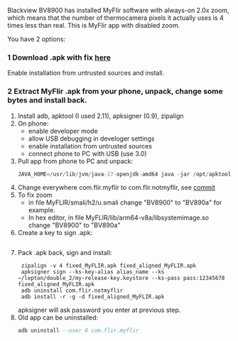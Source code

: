 Blackview BV8900 has installed MyFlir software with always-on 2.0x zoom, which means that the number of thermocamera pixels it actually uses is 4 times less than real. This is MyFlir app with disabled zoom.

You have 2 options:

### 1 Download .apk with fix [here](https://github.com/aleksei-udalov/BV8900_thermal_zoom_fixed/blob/main/fixed_aligned_MyFLIR.apk)
Enable installation from untrusted sources and install.

### 2 Extract MyFlir .apk from your phone, unpack, change some bytes and install back. 

1. Install adb, apktool (I used 2.11), apksigner (0.9), zipalign
2. On phone:
   - enable developer mode
   - allow USB debugging in develoger settings
   - enable installation from untrusted sources
   - connect phone to PC with USB (use 3.0)
4. Pull app from phone to PC and unpack:
   ```adb pull com.flir.myflir
   JAVA_HOME=/usr/lib/jvm/java-17-openjdk-amd64 java -jar /opt/apktool/apktool_2.11.1.jar d MyFlir.apk
   ```
5. Change everywhere com.flir.myflir to com.flir.notmyflir, see [commit](https://github.com/aleksei-udalov/BV8900_thermal_zoom_fixed/commit/9b9339dacf6d36905d75b18fd5abbb517d2b9483)
6. To fix zoom
   - in file ‎MyFLIR/smali/h2/u.smali change "BV8900" to "BV890a" for example.
   - In hex editor, in file MyFLIR/lib/arm64-v8a/libsystemimage.so change "BV8900" to "BV890a"
7. Create a key to sign .apk:
   ```keytool -genkey -v -keystore my-release-key.keystore -alias alias_name -keyalg RSA -keysize 2048 -validity 10000
   ```
8. Pack .apk back, sign and install:
   ```JAVA_HOME=/usr/lib/jvm/java-17-openjdk-amd64 java -jar /opt/apktool/apktool_2.11.1.jar b MyFLIR -o fixed_MyFLIR.apk
    zipalign -v 4 fixed_MyFLIR.apk fixed_aligned_MyFLIR.apk
    apksigner sign --ks-key-alias alias_name --ks ~/lepton/double_2/my-release-key.keystore --ks-pass pass:12345678 fixed_aligned_MyFLIR.apk
    adb uninstall com.flir.notmyflir
    adb install -r -g -d fixed_aligned_MyFLIR.apk
   ```
   apksigner will ask password you enter at previous step.
9. Old app can be uninstalled:
   ```adb uninstall com.flir.myflir
   adb uninstall --user 0 com.flir.myflir
   ```
